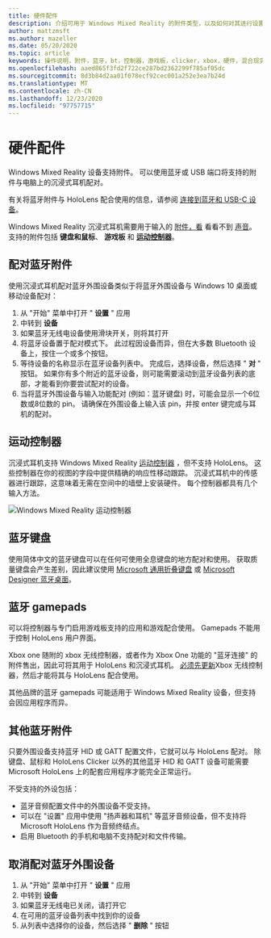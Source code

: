 ```yaml
---
title: 硬件配件
description: 介绍可用于 Windows Mixed Reality 的附件类型，以及如何对其进行设置。
author: mattzmsft
ms.author: mazeller
ms.date: 05/20/2020
ms.topic: article
keywords: 操作说明，附件，蓝牙，bt，控制器，游戏板，clicker，xbox，硬件，混合现实耳机，windows mixed reality 耳机，虚拟现实耳机，运动控制器
ms.openlocfilehash: aaed865f3fd2f722ce287bd2362299f785af05dc
ms.sourcegitcommit: 8d3b84d2aa01f078ecf92cec001a252e3ea7b24d
ms.translationtype: MT
ms.contentlocale: zh-CN
ms.lasthandoff: 12/23/2020
ms.locfileid: "97757715"
---
```

# <a name="hardware-accessories"></a>硬件配件

Windows Mixed Reality 设备支持附件。 可以使用蓝牙或 USB 端口将支持的附件与电脑上的沉浸式耳机配对。

有关将蓝牙附件与 HoloLens 配合使用的信息，请参阅 [连接到蓝牙和 USB-C 设备](https://docs.microsoft.com/hololens/hololens-connect-devices)。

Windows Mixed Reality 沉浸式耳机需要用于输入的 [附件，看](../design/gaze-and-commit.md) 看看不到 [声音](../design/voice-input.md)。 支持的附件包括 **键盘和鼠标**、 **游戏板** 和 **[运动控制器](../design/motion-controllers.md)**。

## <a name="pairing-bluetooth-accessories"></a>配对蓝牙附件

使用沉浸式耳机配对蓝牙外围设备类似于将蓝牙外围设备与 Windows 10 桌面或移动设备配对：

1. 从 "开始" 菜单中打开 " **设置** " 应用
2. 中转到 **设备**
3. 如果蓝牙无线电设备使用滑块开关，则将其打开
4. 将蓝牙设备置于配对模式下。 此过程因设备而异，但在大多数 Bluetooth 设备上，按住一个或多个按钮。
5. 等待设备的名称显示在蓝牙设备列表中。 完成后，选择设备，然后选择 " **对** " 按钮。 如果你有多个附近的蓝牙设备，则可能需要滚动到蓝牙设备列表的底部，才能看到你要尝试配对的设备。
6. 当将蓝牙外围设备与输入功能配对 (例如：蓝牙键盘) 时，可能会显示一个6位数或8位数的 pin。 请确保在外围设备上输入该 pin，并按 enter 键完成与耳机的配对。

## <a name="motion-controllers"></a>运动控制器

沉浸式耳机支持 Windows Mixed Reality [运动控制器](../design/motion-controllers.md) ，但不支持 HoloLens。 这些控制器在你的视图的字段中提供精确的响应性移动跟踪。 沉浸式耳机中的传感器进行跟踪，这意味着无需在空间中的墙壁上安装硬件。 每个控制器都具有几个输入方法。

![Windows Mixed Reality 运动控制器](../design/images/winmr-ck-1080x1080-350px.jpg)

## <a name="bluetooth-keyboards"></a>蓝牙键盘

使用简体中文的蓝牙键盘可以在任何可使用全息键盘的地方配对和使用。 获取质量键盘会产生差别，因此建议使用 [Microsoft 通用折叠键盘](https://www.microsoft.com/accessories/products/keyboards/universal-foldable-keyboard/gu5-00001) 或 [Microsoft Designer 蓝牙桌面](https://www.microsoft.com/accessories/products/keyboards/designer-bluetooth-desktop/7n9-00001)。

## <a name="bluetooth-gamepads"></a>蓝牙 gamepads

可以将控制器与专门启用游戏板支持的应用和游戏配合使用。 Gamepads 不能用于控制 HoloLens 用户界面。

Xbox one 随附的 xbox 无线控制器，或者作为 Xbox One 功能的 "蓝牙连接" 的附件售出，因此可将其用于 HoloLens 和沉浸式耳机。 [必须先更新](https://support.xbox.com/xbox-one/accessories/update-controller-for-stereo-headset-adapter)Xbox 无线控制器，然后才能将其与 HoloLens 配合使用。

其他品牌的蓝牙 gamepads 可能适用于 Windows Mixed Reality 设备，但支持会因应用程序而异。

## <a name="other-bluetooth-accessories"></a>其他蓝牙附件

只要外围设备支持蓝牙 HID 或 GATT 配置文件，它就可以与 HoloLens 配对。 除键盘、鼠标和 HoloLens Clicker 以外的其他蓝牙 HID 和 GATT 设备可能需要 Microsoft HoloLens 上的配套应用程序才能完全正常运行。

不受支持的外设包括：

* 蓝牙音频配置文件中的外围设备不受支持。
* 可以在 "设置" 应用中使用 "扬声器和耳机" 等蓝牙音频设备，但不支持将 Microsoft HoloLens 作为音频终结点。
* 启用 Bluetooth 的手机和电脑不支持配对和文件传输。

## <a name="unpairing-a-bluetooth-peripheral"></a>取消配对蓝牙外围设备

1. 从 "开始" 菜单中打开 " **设置** " 应用
2. 中转到 **设备**
3. 如果蓝牙无线电已关闭，请打开它
4. 在可用的蓝牙设备列表中找到你的设备
5. 从列表中选择你的设备，然后选择 " **删除** " 按钮

